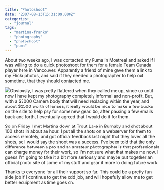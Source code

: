 ```yaml
---
title: "Photoshoot"
date: "2007-08-13T15:31:09.000Z"
categories: 
  - "journal"
tags: 
  - "martina-franko"
  - "photography"
  - "photoshoot"
  - "puma"
---
```


About two weeks ago, I was contacted my Puma in Montreal and asked if I was willing to do a quick photoshoot for them for a female Team Canada player here in Vancouver. Apparently a friend of mine gave them a link to my Flickr photos, and said if they needed a photographer to help out sometime, that they should contacted me.

![](http://farm2.static.flickr.com/1084/1075143452_06207b3d50.jpg?v=0)Obviously, I was pretty flattered when they called me up, since up until now I have kept my photography completely informal and non-profit. But, with a $2000 Camera body that will need replacing within the year, and about $3500 worth of lenses, it really would be nice to make a few bucks on the side to help pay for some new gear. So, after passing a few emails back and forth, I eventually agreed that I would do it for them.

So on Friday I met Martina down at Trout Lake in Burnaby and shot about 100 shots in about an hour. I put all the shots on a webserver for them to access remotely, and got official feedback last night that they loved all the shots, so I would say the shoot was a success. I've been told that the only difference between a pro and an amateur photographer is that professionals can charge money for their work, so I'm not sure what that makes me now. I guess I'm going to take it a bit more seriously and maybe put together an official photo site of some of my stuff and gear it more to doing future work.

Thanks to everyone for all their support so far. This could be a pretty fun side job if I continue to get the odd job, and will hopefully allow me to get better equipment as time goes on.
